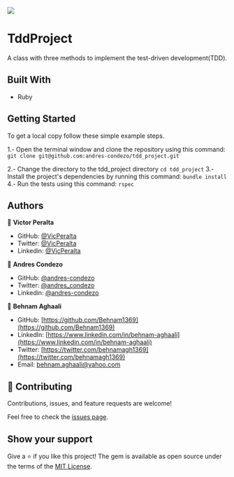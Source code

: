 ![](https://img.shields.io/badge/Microverse-blueviolet)

# TddProject

A class with three methods to implement the test-driven development(TDD).

## Built With

- Ruby

## Getting Started

To get a local copy follow these simple example steps.

1.- Open the terminal window and clone the repository using this command:
`git clone git@github.com:andres-condezo/tdd_project.git`

2.- Change the directory to the tdd_project directory
`cd tdd_project`
3.- Install the project's dependencies by running this command:
`bundle install`
4.- Run the tests using this command:
`rspec`


## Authors

👤 **Victor Peralta**
- GitHub: [@VicPeralta](https://github.com/VicPeralta)
- Twitter: [@VicPeralta](https://twitter.com/VicPeralta)
- Linkedin: [@VicPeralta](https://www.linkedin.com/in/vicperalta/)

👤 **Andres Condezo**
- GitHub: [@andres-condezo](https://github.com/andres-condezo)
- Twitter: [@andres_condezo](https://twitter.com/andres_condezo)
- Linkedin: [@andres-condezo](https://www.linkedin.com/in/andres-condezo/)

👤 **Behnam Aghaali**

- GitHub: [https://github.com/Behnam1369](https://github.com/Behnam1369)
- LinkedIn: [https://www.linkedin.com/in/behnam-aghaali](https://www.linkedin.com/in/behnam-aghaali)
- Twitter: [https://twitter.com/behnamagh1369](https://twitter.com/behnamagh1369)
- Email: [behnam.aghaali@yahoo.com](mailto:behnam.aghaali@yahoo.com)


## 🤝 Contributing

Contributions, issues, and feature requests are welcome!

Feel free to check the [issues page](../../issues/).

## Show your support

Give a ⭐️ if you like this project!
The gem is available as open source under the terms of the [MIT License](https://opensource.org/licenses/MIT).
